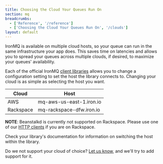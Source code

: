 ```yaml
---
title: Choosing the Cloud Your Queues Run On
section: mq
breadcrumbs:
  - ['Reference', '/reference']
  - ['Choosing the Cloud Your Queues Run On', '/clouds']
layout: default
---
```


IronMQ is available on multiple cloud hosts, so your queue can run in the same infrastructure your app does. This saves time on latencies and allows you to spread your queues across multiple clouds, if desired, to maximize your queues' availability.

Each of the official IronMQ [client libraries](/mq/libraries) allows you to change a configuration setting to set the host the library connects to. Changing your cloud is as simple as selecting the host you want.

<table class="reference">
	<thead>
		<tr>
			<th>Cloud</th>
			<th>Host</th>
		</tr>
	</thead>
	<tbody>
		<tr>
			<td>AWS</td>
			<td>mq-aws-us-east-1.iron.io</td>
		</tr>
		<tr>
			<td>Rackspace</td>
			<td>mq-rackspace-dfw.iron.io</td>
		</tr>
	</tbody>
</table>

**NOTE**: Beanstalkd is currently not supported on Rackspace. Please use one of our 
[HTTP clients](/mq/libraries) if you are on Rackspace. 

Check your library's documentation for information on switching the host within the library.

Do we not support your cloud of choice? [Let us know](http://support.iron.io/customer/portal/emails/new), and we'll try to add support for it.

